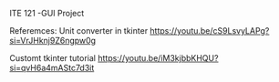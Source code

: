ITE 121 -GUI Project

Referemces:
Unit converter in tkinter
https://youtu.be/cS9LsvyLAPg?si=VrJHknj9Z6ngpw0g

Customt tkinter tutorial
https://youtu.be/iM3kjbbKHQU?si=qvH6a4mAStc7d3it
